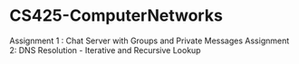 # CS425-ComputerNetworks
Assignment 1 : Chat Server with Groups and Private Messages
Assignment 2: DNS Resolution - Iterative and Recursive Lookup
